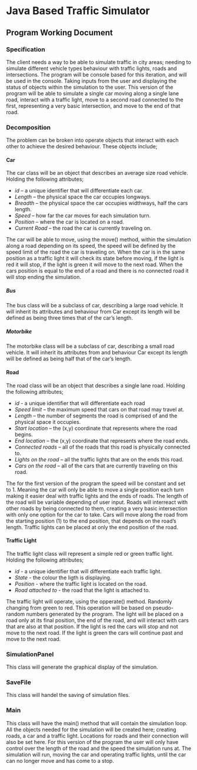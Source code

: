 # Java Based Traffic Simulator
## Program Working Document

### Specification
The client needs a way to be able to simulate traffic in city areas; needing to simulate different vehicle types 
behaviour with traffic lights, roads and intersections. The program will be console based for this iteration, and will 
be used in the console. Taking inputs from the user and displaying the status of objects within the simulation to the 
user. This version of the program will be able to simulate a single car moving along a single lane road, interact with 
a traffic light, move to a second road connected to the first, representing a very basic intersection, and move to the 
end of that road.

### Decomposition
The problem can be broken into operate objects that interact with each other to achieve the desired behaviour. 
These objects include;
#### Car
The car class will be an object that describes an average size road vehicle. Holding the following attributes; 
- *id* – a unique identifier that will differentiate each car.
- *Length* – the physical space the car occupies longways.
- *Breadth* – the physical space the car occupies widthways, half the cars length.
- *Speed* – how far the car moves for each simulation turn.
- *Position* – where the car is located on a road.
-	*Current Road* – the road the car is currently traveling on.

The car will be able to move, using the move() method, within the simulation along a road depending on its speed, 
the speed will be defined by the speed limit of the road the car is traveling on. When the car is in the same position 
as a traffic light it will check its state before moving, if the light is red it will stop, if the light is green it 
will move to the next road. When the cars position is equal to the end of a road and there is no connected road it 
will stop ending the simulation.

##### Bus
The bus class will be a subclass of car, describing a large road vehicle. It will inherit its attributes and behaviour 
from                 Car except its length will be defined as being three times that of the car’s length. 

##### Motorbike
The motorbike class will be a subclass of car, describing a small road vehicle. It will inherit its attributes from 
and behaviour Car except its length will be defined as being half that of the car’s length.

#### Road
The road class will be an object that describes a single lane road. Holding the following attributes;
- *id* - a unique identifier that will differentiate each road
- *Speed limit* – the maximum speed that cars on that road may travel at.
-	*Length* – the number of segments the road is comprised of and the physical space it occupies.
-	*Start location* – the (x,y) coordinate that represents where the road begins.
-	*End location* – the (x,y) coordinate that represents where the road ends.
-	*Connected roads* – all of the roads that this road is physically connected to.
-	*Lights on the road* – all the traffic lights that are on the ends this road.
-	*Cars on the road* – all of the cars that are currently traveling on this road.

The for the first version of the program the speed will be constant and set to 1. Meaning the car will only be able 
to move a single position each turn making it easier deal with traffic lights and the ends of roads. The length of 
the road will be variable depending of user input. Roads will interreact with other roads by being connected to them, 
creating a very basic intersection with only one option for the car to take. Cars will move along the road from the 
starting position (1) to the end position, that depends on the road’s length. Traffic lights can be placed at only 
the end position of the road.

#### Traffic Light
The traffic light class will represent a simple red or green traffic light. Holding the following attributes;
- *id* - a unique identifier that will differentiate each traffic light.
- *State* - the colour the ligth is displaying.
- *Position* - where the traffic light is located on the road.
- *Road attached to* - the road that the light is attached to.

The traffic light will operate, using the opperate() method. Randomly changing from green to red. This operation will 
be based on pseudo-random numbers generated by the program. The light will be placed on a road only at its final 
position, the end of the road, and will interact with cars that are also at that position. If the light is red the 
cars will stop and not move to the next road. If the light is green the cars will continue past and move to the next 
road.

### SimulationPanel
This class will generate the graphical display of the simulation.

### SaveFile
This class will handel the saving of simulation files.

### Main
This class will have the main() method that will contain the simulation loop.
All the objects needed for the simulation will be created here; creating roads, a car and a traffic light. Locations 
for roads and their connection will also be set here. For this version of the program the user will only have control 
over the length of the road and the speed the simulation runs at. The simulation will run, moving the car and operating 
traffic lights, until the car can no longer move and has come to a stop.
